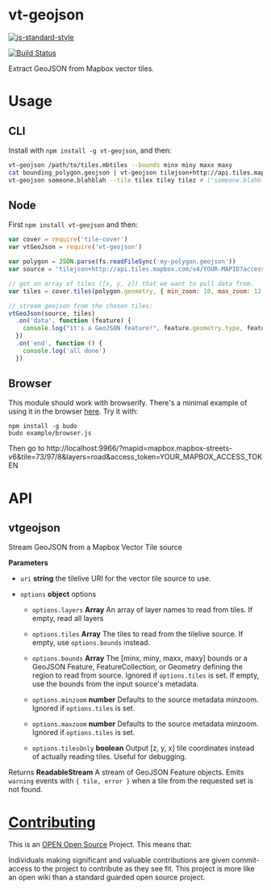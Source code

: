 # vt-geojson

[![js-standard-style](https://cdn.rawgit.com/feross/standard/master/badge.svg)](https://github.com/feross/standard)

[![Build Status](https://travis-ci.org/developmentseed/vt-geojson.svg)](https://travis-ci.org/developmentseed/vt-geojson)

Extract GeoJSON from Mapbox vector tiles.

# Usage

## CLI

Install with `npm install -g vt-geojson`, and then:

```bash
vt-geojson /path/to/tiles.mbtiles --bounds minx miny maxx maxy
cat bounding_polygon.geojson | vt-geojson tilejson+http://api.tiles.mapbox.com/v4/YOUR-MAPID?access_token=YOUR_MAPBOX_TOKEN -z 12
vt-geojson someone.blahblah --tile tilex tiley tilez # ('someone.blahblah' is a mapid)
```

## Node

First `npm install vt-geojson` and then:

```javascript
var cover = require('tile-cover')
var vtGeoJson = require('vt-geojson')

var polygon = JSON.parse(fs.readFileSync('my-polygon.geojson'))
var source = 'tilejson+http://api.tiles.mapbox.com/v4/YOUR-MAPID?access_token=YOUR_MAPBOX_TOKEN'

// get an array of tiles ([x, y, z]) that we want to pull data from.
var tiles = cover.tiles(polygon.geometry, { min_zoom: 10, max_zoom: 12 })

// stream geojson from the chosen tiles:
vtGeoJson(source, tiles)
  .on('data', function (feature) {
    console.log("it's a GeoJSON feature!", feature.geometry.type, feature.properties)
  })
  .on('end', function () {
    console.log('all done')
  })
```

## Browser

This module should work with browserify.  There's a minimal example of
using it in the browser
[here](https://github.com/developmentseed/vt-geojson/blob/master/example/browser.js).
Try it with:

```
npm install -g budo
budo example/browser.js
```

Then go to http://localhost:9966/?mapid=mapbox.mapbox-streets-v6&tile=73/97/8&layers=road&access_token=YOUR_MAPBOX_ACCESS_TOKEN



# API

## vtgeojson

Stream GeoJSON from a Mapbox Vector Tile source


**Parameters**

-   `uri` **string** the tilelive URI for the vector tile source to use.

-   `options` **object** options
    -   `options.layers` **Array<string>** An array of layer names to read from tiles.  If empty, read all layers

    -   `options.tiles` **Array** The tiles to read from the tilelive source.  If empty, use `options.bounds` instead.

    -   `options.bounds` **Array** The [minx, miny, maxx, maxy] bounds or a GeoJSON Feature, FeatureCollection, or Geometry defining the region to read from source. Ignored if `options.tiles` is set.  If empty, use the bounds from the input source's metadata.

    -   `options.minzoom` **number** Defaults to the source metadata minzoom.  Ignored if `options.tiles` is set.

    -   `options.maxzoom` **number** Defaults to the source metadata minzoom.  Ignored if `options.tiles` is set.

    -   `options.tilesOnly` **boolean** Output [z, y, x] tile coordinates instead of actually reading tiles.  Useful for debugging.



Returns **ReadableStream<Feature>** A stream of GeoJSON Feature objects. Emits `warning` events with `{ tile, error }` when a tile from the requested set is not found.


# [Contributing](CONTRIBUTING.md)

This is an [OPEN Open Source](http://openopensource.org/) Project. This means that:

Individuals making significant and valuable contributions are given commit-access to the project to contribute as they see fit. This project is more like an open wiki than a standard guarded open source project.

